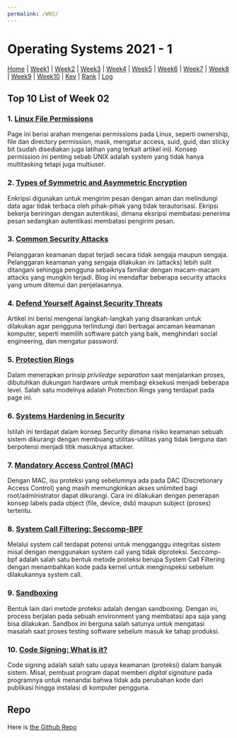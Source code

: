 ```yaml
---
permalink: /W02/
---
```

# Operating Systems 2021 - 1

[Home](../) | 
[Week1](../W01/) | 
[Week2](../W02/) | 
[Week3](../W03/) | 
[Week4](../W04/) | 
[Week5](../W05/) | 
[Week6](../W06/) | 
[Week7](../W07/) | 
[Week8](../W08/) | 
[Week9](../W09/) | 
[Week10](../W10/) | 
[Key](../TXT/mypubkey.txt) | 
[Rank](../TXT/myrank.txt) | 
[Log](../TXT/mylog.txt)

## Top 10 List of Week 02

### 1. [Linux File Permissions](https://devconnected.com/linux-file-permissions-complete-guide/#Modifying_permissions_using_the_decimal_form)  
Page ini berisi arahan mengenai permissions pada Linux, seperti ownership, file dan directory permission, mask, mengatur access, suid, guid, dan sticky bit (sudah disediakan juga latihan yang terkait artikel ini). Konsep permission ini penting sebab UNIX adalah system yang tidak hanya multitasking tetapi juga multiuser.


### 2. [Types of Symmetric and Asymmetric Encryption](https://preyproject.com/blog/en/types-of-encryption-symmetric-or-asymmetric-rsa-or-aes/)  
Enkripsi digunakan untuk mengirim pesan dengan aman dan melindungi data agar tidak terbaca oleh pihak-pihak yang tidak terautorisasi. Ekripsi bekerja beriringan dengan autentikasi, dimana eksripsi membatasi penerima pesan sedangkan autentikasi membatasi pengirim pesan.

### 3. [Common Security Attacks](https://phoenixnap.com/blog/cyber-security-attack-types)  
Pelanggaran keamanan dapat terjadi secara tidak sengaja maupun sengaja. Pelanggaran keamanan yang sengaja dilakukan ini (attacks) lebih sulit ditangani sehingga pengguna sebaiknya familiar dengan macam-macam attacks yang mungkin terjadi. Blog ini mendaftar beberapa security attacks yang umum ditemui dan penjelasannya.

### 4. [Defend Yourself Against Security Threats](https://www.csoonline.com/article/3253331/the-two-most-important-ways-to-defend-against-security-threats.html)  
Artikel ini berisi mengenai langkah-langkah yang disarankan untuk dilakukan agar pengguna terlindungi dari berbagai ancaman keamanan komputer, seperti memilih software patch yang baik, menghindari social engineering, dan mengatur password.

### 5. [Protection Rings](https://www.futurelearn.com/info/courses/computer-systems/0/steps/53514)  
Dalam menerapkan prinsip *priviledge separation* saat menjalankan proses, dibutuhkan dukungan hardware untuk membagi eksekusi menjadi beberapa level. Salah satu modelnya adalah Protection Rings yang terdapat pada page ini.

### 6. [Systems Hardening in Security](https://www.beyondtrust.com/resources/glossary/systems-hardening)  
Istilah ini terdapat dalam konsep Security dimana risiko keamanan sebuah sistem dikurangi dengan membuang utilitas-utilitas yang tidak berguna dan berpotensi menjadi titik masuknya attacker.

### 7. [Mandatory Access Control (MAC)](https://www.ionos.com/digitalguide/server/security/what-is-mandatory-access-control-mac/)  
Dengan MAC, isu proteksi yang sebelumnya ada pada DAC (Discretionary Access Control) yang masih memungkinkan akses unlimited bagi root/administrator dapat dikurangi. Cara ini dilakukan dengan penerapan konsep labels pada object (file, device, dsb) maupun subject (proses) tertentu.

### 8. [System Call Filtering: Seccomp-BPF](https://www.kernel.org/doc/html/v4.16/userspace-api/seccomp_filter.html)  
Melalui system call terdapat potensi untuk mengganggu integritas sistem misal dengan menggunakan system call yang tidak diproteksi. Seccomp-bpf adalah salah satu bentuk metode proteksi berupa System Call Filtering dengan menambahkan kode pada kernel untuk menginspeksi sebelum dilakukannya system call. 

### 9. [Sandboxing](https://searchsecurity.techtarget.com/definition/sandbox)  
Bentuk lain dari metode proteksi adalah dengan sandboxing. Dengan ini, process berjalan pada sebuah environment yang membatasi apa saja yang bisa dilakukan. Sandbox ini berguna salah satunya untuk mengatasi masalah saat proses testing software sebelum masuk ke tahap produksi.

### 10. [Code Signing: What is it?](https://www.venafi.com/education-center/code-signing/what-is-code-signing)  
Code signing adalah salah satu upaya keamanan (proteksi) dalam banyak sistem. Misal, pembuat program dapat memberi *digital signature* pada programnya untuk menandai bahwa tidak ada perubahan kode dari publikasi hingga instalasi di komputer pengguna. 

## Repo
Here is [the Github Repo](https://github.com/ni-tami/os211)
